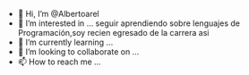 -  👋 Hi, I’m @Albertoarel
- 👀 I’m interested in ... seguir aprendiendo sobre lenguajes de Programación,soy recien egresado de la carrera asi
- 🌱 I’m currently learning ...
- 💞️ I’m looking to collaborate on ...
- 📫 How to reach me ...

<!---
Albertoarel/Albertoarel is a ✨ special ✨ repository because its `README.md` (this file) appears on your GitHub profile.
You can click the Preview link to take a look at your changes.
--->
